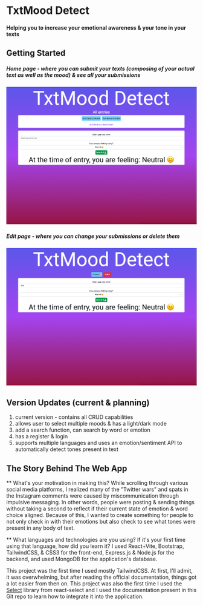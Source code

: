 # TxtMood Detect
#### Helping you to increase your emotional awareness & your tone in your texts

## Getting Started
##### Home page - where you can submit your texts (composing of your actual text as well as the mood) & see all your submissions
![home page](./assets/home%20page.png)

##### Edit page - where you can change your submissions or delete them
![edit page](./assets/edit%20page.png)

## Version Updates (current & planning)
1. current version - contains all CRUD capabilities
2. allows user to select multiple moods & has a light/dark mode
3. add a search function, can search by word or emotion
4. has a register & login
5. supports multiple languages and uses an emotion/sentiment API to automatically detect tones present in text

## The Story Behind The Web App
** What's your motivation in making this?
While scrolling through various social media platforms, I realized many of the "Twitter wars" and spats in the Instagram comments were caused by miscommunication through impulsive messaging. In other words, people were posting & sending things without taking a second to reflect if their current state of emotion & word choice aligned. Because of this, I wanted to create something for people to not only check in with their emotions but also check to see what tones were present in any body of text.

** What languages and technologies are you using? If it's your first time using that language, how did you learn it?
I used React+Vite, Bootstrap, TailwindCSS, & CSS3 for the front-end, Express.js & Node.js for the backend, and used MongoDB for the application's database.

This project was the first time I used mostly TailwindCSS. At first, I'll admit, it was overwhelming, but after reading the official documentation, things got a lot easier from then on. This project was also the first time I used the [Select](https://github.com/JedWatson/react-select.git) library from react-select and I used the documentation present in this Git repo to learn how to integrate it into the application.